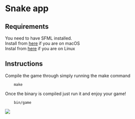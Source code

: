 # Snake app
## Requirements
You need to have SFML installed.<br>
Install from [here](https://www.sfml-dev.org/tutorials/2.5/start-osx.php) if you are on macOS<br>
Instal from [here](https://www.sfml-dev.org/tutorials/2.5/start-linux.php) if you are on Linux<br>

## Instructions
Compile the game through simply running the make command
```
    make
```

Once the binary is compiled just run it and enjoy your game!
```
    bin/game
```
![](https://i.gyazo.com/3de8a90975d77d75e3f8b41ffbf450e6.gif)
